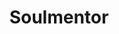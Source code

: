 ---
layout: hero
title: Soulmentor
spec: Beast
class: Supporter
skill:
    name: Chain Heal
    description: Heals multiple friendly units.
    stats:
        Cooldown: 40s
        Target: 4/5/6
        Heal: 100/175/250
---